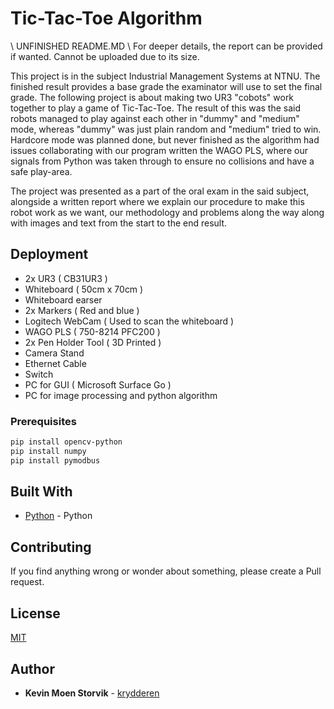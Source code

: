 # Tic-Tac-Toe Algorithm

\\ UNFINISHED README.MD
\\ For deeper details, the report can be provided if wanted. Cannot be uploaded due to its size.

This project is in the subject Industrial Management Systems at NTNU. The finished result provides a base grade the examinator will use to set the final grade. The following project is about making two UR3 "cobots" work together to play a game of Tic-Tac-Toe. The result of this was the said robots managed to play against each other in "dummy" and "medium" mode, whereas "dummy" was just plain random and "medium" tried to win. Hardcore mode was planned done, but never finished as the algorithm had issues collaborating with our program written the WAGO PLS, where our signals from Python was taken through to ensure no collisions and have a safe play-area. 

The project was presented as a part of the oral exam in the said subject, alongside a written report where we explain our procedure to make this robot work as we want, our methodology and problems along the way along with images and text from the start to the end result. 

## Deployment
  
* 2x UR3              ( CB31UR3 )
* Whiteboard          ( 50cm x 70cm )
* Whiteboard earser
* 2x Markers          ( Red and blue )
* Logitech WebCam     ( Used to scan the whiteboard )
* WAGO PLS            ( 750-8214 PFC200 )
* 2x Pen Holder Tool  ( 3D Printed )
* Camera Stand
* Ethernet Cable
* Switch 
* PC for GUI          ( Microsoft Surface Go )
* PC for image processing and python algorithm

### Prerequisites
```bash
pip install opencv-python
pip install numpy
pip install pymodbus
```
## Built With

* [Python](https://www.python.org/) - Python

## Contributing

If you find anything wrong or wonder about something, please create a Pull request. 

## License

[MIT](https://choosealicense.com/licenses/mit/)

## Author

* **Kevin Moen Storvik** - [krydderen](https://github.com/krydderen)

